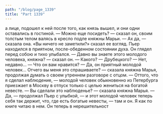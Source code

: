```yaml
---
path: "/blog/page_1339"
title: "Part 1339"
---
```


а лице, подошел к ней после того, как князь вышел, и они одни оставались в гостиной.
— Можно еще посидеть? — сказал он, своим толстым телом валясь в кресло подле княжны Марьи.
— Ах да, — сказала она. «Вы ничего не заметили?» сказал ее взгляд.
Пьер находился в приятном, после-обеденном состоянии духа. Он глядел перед собою и тихо улыбался.
— Давно вы знаете этого молодого человека, княжна? — сказал он.
— Какого?
— Друбецкого?
— Нет, недавно...
— Что он вам нравится?
— Да, он приятный молодой человек... Отчего вы меня это спрашиваете? — сказала княжна Марья, продолжая думать о своем утреннем разговоре с отцом.
— Оттого, что я сделал наблюдение, — молодой человек обыкновенно из Петербурга приезжает в Москву в отпуск только с целью жениться на богатой невесте.
— Вы сделали это наблюденье? — сказала княжна Марья.
— Да, — продолжал Пьер с улыбкой, — и этот молодой человек теперь себя так держит, что, где есть богатые невесты, — там и он. Я как по книге читаю в нем. Он теперь в нерешительност
